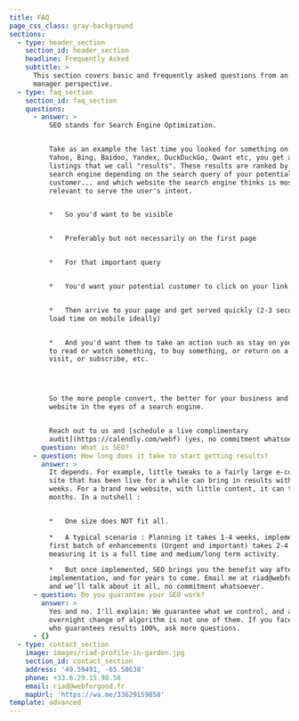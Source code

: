 ```yaml
---
title: FAQ
page_css_class: gray-background
sections:
  - type: header_section
    section_id: header_section
    headline: Frequently Asked
    subtitle: >
      This section covers basic and frequently asked questions from an SME
      manager perspective.
  - type: faq_section
    section_id: faq_section
    questions:
      - answer: >
          SEO stands for Search Engine Optimization. 


          Take as an example the last time you looked for something on Google,
          Yahoo, Bing, Baidoo, Yandex, DuckDuckGo, Qwant etc, you get a list of
          listings that we call "results". These results are ranked by the
          search engine depending on the search query of your potential
          customer... and which website the search engine thinks is most
          relevant to serve the user's intent.


          *   So you'd want to be visible


          *   Preferably but not necessarily on the first page


          *   For that important query


          *   You'd want your potential customer to click on your link


          *   Then arrive to your page and get served quickly (2-3 seconds page
          load time on mobile ideally)


          *   And you'd want them to take an action such as stay on your website
          to read or watch something, to buy something, or return on a next
          visit, or subscribe, etc.




          So the more people convert, the better for your business and your
          website in the eyes of a search engine.


          Reach out to us and [schedule a live complimentary
          audit](https://calendly.com/webf) (yes, no commitment whatsoever).
        question: What is SEO?
      - question: How long does it take to start getting results?
        answer: >
          It depends. For example, little tweaks to a fairly large e-commerce
          site that has been live for a while can bring in results within 1 to 3
          weeks. For a brand new website, with little content, it can take
          months. In a nutshell : 


          *   One size does NOT fit all.

          *   A typical scenario : Planning it takes 1-4 weeks, implementing the
          first batch of enhancements (Urgent and important) takes 2-4 weeks,
          measuring it is a full time and medium/long term activity.

          *   But once implemented, SEO brings you the benefit way after the
          implementation, and for years to come. Email me at riad@webforgood.fr
          and we’ll talk about it all, no commitment whatsoever.
      - question: Do you guarantee your SEO work?
        answer: >
          Yes and no. I'll explain: We guarantee what we control, and an
          overnight change of algorithm is not one of them. If you face any SEO
          who guarantees results 100%, ask more questions. 
      - {}
  - type: contact_section
    image: images/riad-profile-in-garden.jpg
    section_id: contact_section
    address: '49.59491, -65.58638'
    phone: +33.6.29.15.98.58
    email: riad@webforgood.fr
    mapUrl: 'https://wa.me/33629159858'
template: advanced
---
```

